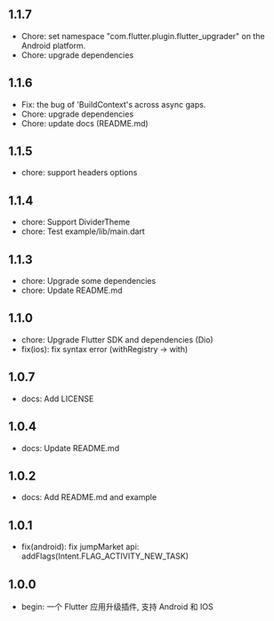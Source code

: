 ## 1.1.7

- Chore: set namespace "com.flutter.plugin.flutter_upgrader" on the Android platform.
- Chore: upgrade dependencies

## 1.1.6

- Fix: the bug of 'BuildContext's across async gaps.
- Chore: upgrade dependencies
- Chore: update docs (README.md)

## 1.1.5

- chore: support headers options

## 1.1.4

- chore: Support DividerTheme
- chore: Test example/lib/main.dart

## 1.1.3

- chore: Upgrade some dependencies
- chore: Update README.md

## 1.1.0

- chore: Upgrade Flutter SDK and dependencies (Dio)
- fix(ios): fix syntax error (withRegistry -> with)

## 1.0.7

- docs: Add LICENSE

## 1.0.4

- docs: Update README.md

## 1.0.2

- docs: Add README.md and example

## 1.0.1

- fix(android): fix jumpMarket api: addFlags(Intent.FLAG_ACTIVITY_NEW_TASK)

## 1.0.0

- begin: 一个 Flutter 应用升级插件, 支持 Android 和 IOS
